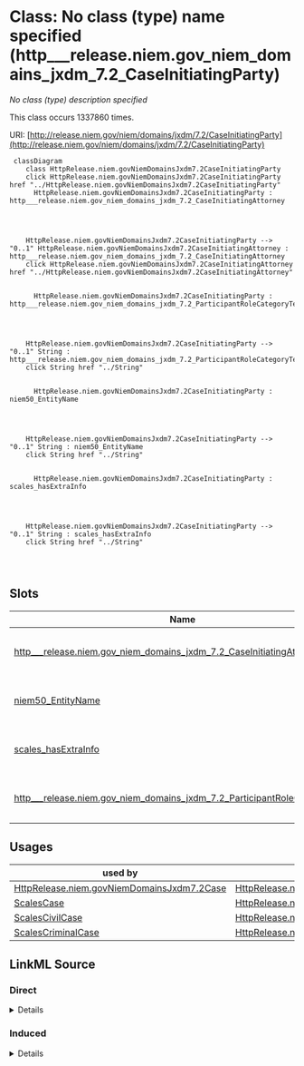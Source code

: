 

# Class: No class (type) name specified (http___release.niem.gov_niem_domains_jxdm_7.2_CaseInitiatingParty)


_No class (type) description specified_






This class occurs 1337860 times.


URI: [http://release.niem.gov/niem/domains/jxdm/7.2/CaseInitiatingParty](http://release.niem.gov/niem/domains/jxdm/7.2/CaseInitiatingParty)






```mermaid
 classDiagram
    class HttpRelease.niem.govNiemDomainsJxdm7.2CaseInitiatingParty
    click HttpRelease.niem.govNiemDomainsJxdm7.2CaseInitiatingParty href "../HttpRelease.niem.govNiemDomainsJxdm7.2CaseInitiatingParty"
      HttpRelease.niem.govNiemDomainsJxdm7.2CaseInitiatingParty : http___release.niem.gov_niem_domains_jxdm_7.2_CaseInitiatingAttorney
        
          
    
    
    HttpRelease.niem.govNiemDomainsJxdm7.2CaseInitiatingParty --> "0..1" HttpRelease.niem.govNiemDomainsJxdm7.2CaseInitiatingAttorney : http___release.niem.gov_niem_domains_jxdm_7.2_CaseInitiatingAttorney
    click HttpRelease.niem.govNiemDomainsJxdm7.2CaseInitiatingAttorney href "../HttpRelease.niem.govNiemDomainsJxdm7.2CaseInitiatingAttorney"

        
      HttpRelease.niem.govNiemDomainsJxdm7.2CaseInitiatingParty : http___release.niem.gov_niem_domains_jxdm_7.2_ParticipantRoleCategoryText
        
          
    
    
    HttpRelease.niem.govNiemDomainsJxdm7.2CaseInitiatingParty --> "0..1" String : http___release.niem.gov_niem_domains_jxdm_7.2_ParticipantRoleCategoryText
    click String href "../String"

        
      HttpRelease.niem.govNiemDomainsJxdm7.2CaseInitiatingParty : niem50_EntityName
        
          
    
    
    HttpRelease.niem.govNiemDomainsJxdm7.2CaseInitiatingParty --> "0..1" String : niem50_EntityName
    click String href "../String"

        
      HttpRelease.niem.govNiemDomainsJxdm7.2CaseInitiatingParty : scales_hasExtraInfo
        
          
    
    
    HttpRelease.niem.govNiemDomainsJxdm7.2CaseInitiatingParty --> "0..1" String : scales_hasExtraInfo
    click String href "../String"

        
      
```




<!-- no inheritance hierarchy -->


## Slots

| Name | Cardinality and Range | Description | Inheritance | Occurrences |
| ---  | --- | --- | --- | --- |
| [http___release.niem.gov_niem_domains_jxdm_7.2_CaseInitiatingAttorney](../slots/http___release.niem.gov_niem_domains_jxdm_7.2_CaseInitiatingAttorney.md) | 0..1 <br/> [HttpRelease.niem.govNiemDomainsJxdm7.2CaseInitiatingAttorney](../classes/HttpRelease.niem.govNiemDomainsJxdm7.2CaseInitiatingAttorney.md) | No slot (predicate) description specified <br/>  | direct | 2755161 |
| [niem50_EntityName](../slots/niem50_EntityName.md) | 0..1 <br/> [xsd:string](http://www.w3.org/2001/XMLSchema#string) | No slot (predicate) description specified <br/>  | direct | 1337860 |
| [scales_hasExtraInfo](../slots/scales_hasExtraInfo.md) | 0..1 <br/> [xsd:string](http://www.w3.org/2001/XMLSchema#string) | No slot (predicate) description specified <br/>  | direct | 147013 |
| [http___release.niem.gov_niem_domains_jxdm_7.2_ParticipantRoleCategoryText](../slots/http___release.niem.gov_niem_domains_jxdm_7.2_ParticipantRoleCategoryText.md) | 0..1 <br/> [xsd:string](http://www.w3.org/2001/XMLSchema#string) | No slot (predicate) description specified <br/>  | direct | 1337860 |





## Usages

| used by | used in | type | used |
| ---  | --- | --- | --- |
| [HttpRelease.niem.govNiemDomainsJxdm7.2Case](../classes/HttpRelease.niem.govNiemDomainsJxdm7.2Case.md) | [HttpRelease.niem.govNiemDomainsJxdm7.2CaseInitiatingParty](../classes/HttpRelease.niem.govNiemDomainsJxdm7.2CaseInitiatingParty.md) | any_of[range] | [HttpRelease.niem.govNiemDomainsJxdm7.2CaseInitiatingParty](../classes/HttpRelease.niem.govNiemDomainsJxdm7.2CaseInitiatingParty.md) |
| [ScalesCase](../classes/ScalesCase.md) | [HttpRelease.niem.govNiemDomainsJxdm7.2CaseInitiatingParty](../classes/HttpRelease.niem.govNiemDomainsJxdm7.2CaseInitiatingParty.md) | any_of[range] | [HttpRelease.niem.govNiemDomainsJxdm7.2CaseInitiatingParty](../classes/HttpRelease.niem.govNiemDomainsJxdm7.2CaseInitiatingParty.md) |
| [ScalesCivilCase](../classes/ScalesCivilCase.md) | [HttpRelease.niem.govNiemDomainsJxdm7.2CaseInitiatingParty](../classes/HttpRelease.niem.govNiemDomainsJxdm7.2CaseInitiatingParty.md) | any_of[range] | [HttpRelease.niem.govNiemDomainsJxdm7.2CaseInitiatingParty](../classes/HttpRelease.niem.govNiemDomainsJxdm7.2CaseInitiatingParty.md) |
| [ScalesCriminalCase](../classes/ScalesCriminalCase.md) | [HttpRelease.niem.govNiemDomainsJxdm7.2CaseInitiatingParty](../classes/HttpRelease.niem.govNiemDomainsJxdm7.2CaseInitiatingParty.md) | any_of[range] | [HttpRelease.niem.govNiemDomainsJxdm7.2CaseInitiatingParty](../classes/HttpRelease.niem.govNiemDomainsJxdm7.2CaseInitiatingParty.md) |











## LinkML Source

<!-- TODO: investigate https://stackoverflow.com/questions/37606292/how-to-create-tabbed-code-blocks-in-mkdocs-or-sphinx -->

### Direct

<details>

```yaml
name: http___release.niem.gov_niem_domains_jxdm_7.2_CaseInitiatingParty
conforms_to: No schema conformance document specified
annotations:
  count:
    tag: count
    value: 1337860
description: No class (type) description specified
title: No class (type) name specified
from_schema: scales-kg
rank: 1000
slots:
- http___release.niem.gov_niem_domains_jxdm_7.2_CaseInitiatingAttorney
- niem50_EntityName
- scales_hasExtraInfo
- http___release.niem.gov_niem_domains_jxdm_7.2_ParticipantRoleCategoryText
slot_usage:
  http___release.niem.gov_niem_domains_jxdm_7.2_CaseInitiatingAttorney:
    name: http___release.niem.gov_niem_domains_jxdm_7.2_CaseInitiatingAttorney
    annotations:
      http___release.niem.gov_niem_domains_jxdm_7.2_CaseInitiatingAttorney:
        tag: http___release.niem.gov_niem_domains_jxdm_7.2_CaseInitiatingAttorney
        value: 2755161
  http___release.niem.gov_niem_domains_jxdm_7.2_ParticipantRoleCategoryText:
    name: http___release.niem.gov_niem_domains_jxdm_7.2_ParticipantRoleCategoryText
    annotations:
      string:
        tag: string
        value: 1337860
  niem50_EntityName:
    name: niem50_EntityName
    annotations:
      string:
        tag: string
        value: 1337860
  scales_hasExtraInfo:
    name: scales_hasExtraInfo
    annotations:
      string:
        tag: string
        value: 147013
class_uri: http://release.niem.gov/niem/domains/jxdm/7.2/CaseInitiatingParty

```
</details>

### Induced

<details>

```yaml
name: http___release.niem.gov_niem_domains_jxdm_7.2_CaseInitiatingParty
conforms_to: No schema conformance document specified
annotations:
  count:
    tag: count
    value: 1337860
description: No class (type) description specified
title: No class (type) name specified
from_schema: scales-kg
rank: 1000
slot_usage:
  http___release.niem.gov_niem_domains_jxdm_7.2_CaseInitiatingAttorney:
    name: http___release.niem.gov_niem_domains_jxdm_7.2_CaseInitiatingAttorney
    annotations:
      http___release.niem.gov_niem_domains_jxdm_7.2_CaseInitiatingAttorney:
        tag: http___release.niem.gov_niem_domains_jxdm_7.2_CaseInitiatingAttorney
        value: 2755161
  http___release.niem.gov_niem_domains_jxdm_7.2_ParticipantRoleCategoryText:
    name: http___release.niem.gov_niem_domains_jxdm_7.2_ParticipantRoleCategoryText
    annotations:
      string:
        tag: string
        value: 1337860
  niem50_EntityName:
    name: niem50_EntityName
    annotations:
      string:
        tag: string
        value: 1337860
  scales_hasExtraInfo:
    name: scales_hasExtraInfo
    annotations:
      string:
        tag: string
        value: 147013
attributes:
  http___release.niem.gov_niem_domains_jxdm_7.2_CaseInitiatingAttorney:
    name: http___release.niem.gov_niem_domains_jxdm_7.2_CaseInitiatingAttorney
    annotations:
      http___release.niem.gov_niem_domains_jxdm_7.2_CaseInitiatingAttorney:
        tag: http___release.niem.gov_niem_domains_jxdm_7.2_CaseInitiatingAttorney
        value: 2755161
    description: No slot (predicate) description specified
    examples:
    - object:
        example_object: scales:Agent/akd;;1:16-cr-00001_a5
        example_object_type: http___release.niem.gov_niem_domains_jxdm_7.2_CaseInitiatingAttorney
        example_predicate: http://release.niem.gov/niem/domains/jxdm/7.2/CaseInitiatingAttorney
        example_subject: scales:Agent/akd;;1:16-cr-00001_a1
        example_subject_type: http___release.niem.gov_niem_domains_jxdm_7.2_CaseInitiatingParty
    from_schema: scales-kg
    rank: 1000
    slot_uri: http://release.niem.gov/niem/domains/jxdm/7.2/CaseInitiatingAttorney
    alias: http___release.niem.gov_niem_domains_jxdm_7.2_CaseInitiatingAttorney
    owner: http___release.niem.gov_niem_domains_jxdm_7.2_CaseInitiatingParty
    domain_of:
    - http___release.niem.gov_niem_domains_jxdm_7.2_CaseInitiatingParty
    range: http___release.niem.gov_niem_domains_jxdm_7.2_CaseInitiatingAttorney
  niem50_EntityName:
    name: niem50_EntityName
    annotations:
      string:
        tag: string
        value: 1337860
    description: No slot (predicate) description specified
    examples:
    - object:
        example_object: SCALES-Party-Hash-01169B980BF3557176ECC743C5841A32
        example_object_type: string
        example_predicate: niem50:EntityName
        example_subject: scales:Agent/akd;;1:16-cr-00001_a0
        example_subject_type: http___release.niem.gov_niem_domains_jxdm_7.2_CaseDefendantParty
    - object:
        example_object: USA
        example_object_type: string
        example_predicate: niem50:EntityName
        example_subject: scales:Agent/akd;;1:16-cr-00001_a1
        example_subject_type: http___release.niem.gov_niem_domains_jxdm_7.2_CaseInitiatingParty
    - object:
        example_object: State of Alaska
        example_object_type: string
        example_predicate: niem50:EntityName
        example_subject: scales:Agent/akd;;1:16-cv-00008_a7
        example_subject_type: scales_Party
    from_schema: scales-kg
    rank: 1000
    slot_uri: niem50:EntityName
    alias: niem50_EntityName
    owner: http___release.niem.gov_niem_domains_jxdm_7.2_CaseInitiatingParty
    domain_of:
    - http___release.niem.gov_niem_domains_jxdm_7.2_CaseDefendantParty
    - http___release.niem.gov_niem_domains_jxdm_7.2_CaseInitiatingParty
    - scales_Party
    range: string
  scales_hasExtraInfo:
    name: scales_hasExtraInfo
    annotations:
      string:
        tag: string
        value: 147013
    description: No slot (predicate) description specified
    examples:
    - object:
        example_object: 'doing business as

          Northstar Gift Shop'
        example_object_type: string
        example_predicate: scales:hasExtraInfo
        example_subject: scales:Agent/akd;;1:16-cr-00004_a0
        example_subject_type: http___release.niem.gov_niem_domains_jxdm_7.2_CaseDefendantParty
    - object:
        example_object: 'Soc. Sec. #XXX-XX-0767'
        example_object_type: string
        example_predicate: scales:hasExtraInfo
        example_subject: scales:Agent/akd;;1:16-cv-00003_a0
        example_subject_type: http___release.niem.gov_niem_domains_jxdm_7.2_CaseInitiatingParty
    - object:
        example_object: husband and wife
        example_object_type: string
        example_predicate: scales:hasExtraInfo
        example_subject: scales:Agent/akd;;3:16-cv-00062_a4
        example_subject_type: scales_Party
    from_schema: scales-kg
    rank: 1000
    slot_uri: scales:hasExtraInfo
    alias: scales_hasExtraInfo
    owner: http___release.niem.gov_niem_domains_jxdm_7.2_CaseInitiatingParty
    domain_of:
    - http___release.niem.gov_niem_domains_jxdm_7.2_CaseDefendantParty
    - http___release.niem.gov_niem_domains_jxdm_7.2_CaseInitiatingParty
    - scales_Party
    range: string
  http___release.niem.gov_niem_domains_jxdm_7.2_ParticipantRoleCategoryText:
    name: http___release.niem.gov_niem_domains_jxdm_7.2_ParticipantRoleCategoryText
    annotations:
      string:
        tag: string
        value: 1337860
    description: No slot (predicate) description specified
    examples:
    - object:
        example_object: Defendant
        example_object_type: string
        example_predicate: http://release.niem.gov/niem/domains/jxdm/7.2/ParticipantRoleCategoryText
        example_subject: scales:Agent/akd;;1:16-cr-00001_a0
        example_subject_type: http___release.niem.gov_niem_domains_jxdm_7.2_CaseDefendantParty
    - object:
        example_object: Plaintiff
        example_object_type: string
        example_predicate: http://release.niem.gov/niem/domains/jxdm/7.2/ParticipantRoleCategoryText
        example_subject: scales:Agent/akd;;1:16-cr-00001_a1
        example_subject_type: http___release.niem.gov_niem_domains_jxdm_7.2_CaseInitiatingParty
    - object:
        example_object: Amicus
        example_object_type: string
        example_predicate: http://release.niem.gov/niem/domains/jxdm/7.2/ParticipantRoleCategoryText
        example_subject: scales:Agent/akd;;1:16-cv-00008_a7
        example_subject_type: scales_Party
    - object:
        example_object: defendant
        example_object_type: string
        example_predicate: http://release.niem.gov/niem/domains/jxdm/7.2/ParticipantRoleCategoryText
        example_subject: scales:Agent/10000019_0
        example_subject_type: scales_Agent
    from_schema: scales-kg
    rank: 1000
    slot_uri: http://release.niem.gov/niem/domains/jxdm/7.2/ParticipantRoleCategoryText
    alias: http___release.niem.gov_niem_domains_jxdm_7.2_ParticipantRoleCategoryText
    owner: http___release.niem.gov_niem_domains_jxdm_7.2_CaseInitiatingParty
    domain_of:
    - http___release.niem.gov_niem_domains_jxdm_7.2_CaseDefendantParty
    - http___release.niem.gov_niem_domains_jxdm_7.2_CaseInitiatingParty
    - scales_Agent
    - scales_Party
    range: string
class_uri: http://release.niem.gov/niem/domains/jxdm/7.2/CaseInitiatingParty

```
</details>
